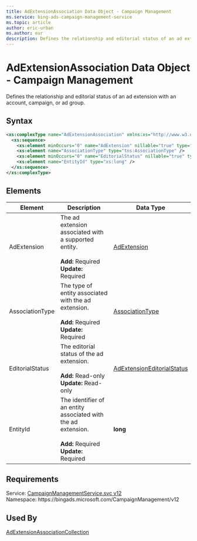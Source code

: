 ```yaml
---
title: AdExtensionAssociation Data Object - Campaign Management
ms.service: bing-ads-campaign-management-service
ms.topic: article
author: eric-urban
ms.author: eur
description: Defines the relationship and editorial status of an ad extension with an account, campaign, or ad group.
---
```

# AdExtensionAssociation Data Object - Campaign Management
Defines the relationship and editorial status of an ad extension with an account, campaign, or ad group.

## Syntax
```xml
<xs:complexType name="AdExtensionAssociation" xmlns:xs="http://www.w3.org/2001/XMLSchema">
  <xs:sequence>
    <xs:element minOccurs="0" name="AdExtension" nillable="true" type="tns:AdExtension" />
    <xs:element name="AssociationType" type="tns:AssociationType" />
    <xs:element minOccurs="0" name="EditorialStatus" nillable="true" type="tns:AdExtensionEditorialStatus" />
    <xs:element name="EntityId" type="xs:long" />
  </xs:sequence>
</xs:complexType>
```

## <a name="elements"></a>Elements

|Element|Description|Data Type|
|-----------|---------------|-------------|
|<a name="adextension"></a>AdExtension|The ad extension associated with a supported entity.<br/><br/>**Add:** Required<br/>**Update:** Required|[AdExtension](adextension.md)|
|<a name="associationtype"></a>AssociationType|The type of entity associated with the ad extension.<br/><br/>**Add:** Required<br/>**Update:** Required|[AssociationType](associationtype.md)|
|<a name="editorialstatus"></a>EditorialStatus|The editorial status of the ad extension.<br/><br/>**Add:** Read-only<br/>**Update:** Read-only|[AdExtensionEditorialStatus](adextensioneditorialstatus.md)|
|<a name="entityid"></a>EntityId|The identifier of an entity associated with the ad extension.<br/><br/>**Add:** Required<br/>**Update:** Required|**long**|

## Requirements
Service: [CampaignManagementService.svc v12](https://campaign.api.bingads.microsoft.com/Api/Advertiser/CampaignManagement/v12/CampaignManagementService.svc)  
Namespace: https\://bingads.microsoft.com/CampaignManagement/v12  

## Used By
[AdExtensionAssociationCollection](adextensionassociationcollection.md)  
